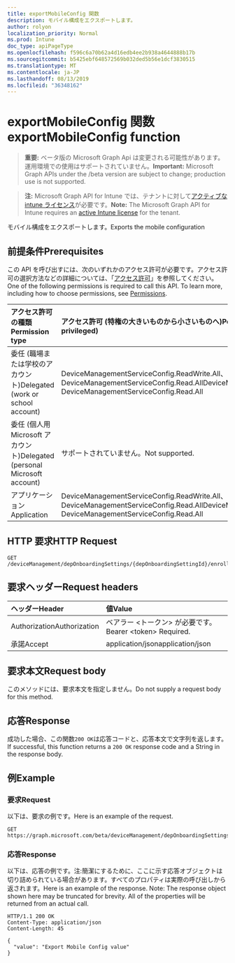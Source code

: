 ```yaml
---
title: exportMobileConfig 関数
description: モバイル構成をエクスポートします。
author: rolyon
localization_priority: Normal
ms.prod: Intune
doc_type: apiPageType
ms.openlocfilehash: f596c6a70b62a4d16edb4ee2b938a4644888b17b
ms.sourcegitcommit: b5425ebf648572569b032ded5b56e1dcf3830515
ms.translationtype: MT
ms.contentlocale: ja-JP
ms.lasthandoff: 08/13/2019
ms.locfileid: "36348162"
---
```

# <a name="exportmobileconfig-function"></a><span data-ttu-id="67e4e-103">exportMobileConfig 関数</span><span class="sxs-lookup"><span data-stu-id="67e4e-103">exportMobileConfig function</span></span>

> <span data-ttu-id="67e4e-104">**重要:** ベータ版の Microsoft Graph Api は変更される可能性があります。運用環境での使用はサポートされていません。</span><span class="sxs-lookup"><span data-stu-id="67e4e-104">**Important:** Microsoft Graph APIs under the /beta version are subject to change; production use is not supported.</span></span>

> <span data-ttu-id="67e4e-105">**注:** Microsoft Graph API for Intune では、テナントに対して[アクティブな intune ライセンス](https://go.microsoft.com/fwlink/?linkid=839381)が必要です。</span><span class="sxs-lookup"><span data-stu-id="67e4e-105">**Note:** The Microsoft Graph API for Intune requires an [active Intune license](https://go.microsoft.com/fwlink/?linkid=839381) for the tenant.</span></span>

<span data-ttu-id="67e4e-106">モバイル構成をエクスポートします。</span><span class="sxs-lookup"><span data-stu-id="67e4e-106">Exports the mobile configuration</span></span>

## <a name="prerequisites"></a><span data-ttu-id="67e4e-107">前提条件</span><span class="sxs-lookup"><span data-stu-id="67e4e-107">Prerequisites</span></span>
<span data-ttu-id="67e4e-p101">この API を呼び出すには、次のいずれかのアクセス許可が必要です。アクセス許可の選択方法などの詳細については、「[アクセス許可](/graph/permissions-reference)」を参照してください。</span><span class="sxs-lookup"><span data-stu-id="67e4e-p101">One of the following permissions is required to call this API. To learn more, including how to choose permissions, see [Permissions](/graph/permissions-reference).</span></span>

|<span data-ttu-id="67e4e-110">アクセス許可の種類</span><span class="sxs-lookup"><span data-stu-id="67e4e-110">Permission type</span></span>|<span data-ttu-id="67e4e-111">アクセス許可 (特権の大きいものから小さいものへ)</span><span class="sxs-lookup"><span data-stu-id="67e4e-111">Permissions (from most to least privileged)</span></span>|
|:---|:---|
|<span data-ttu-id="67e4e-112">委任 (職場または学校のアカウント)</span><span class="sxs-lookup"><span data-stu-id="67e4e-112">Delegated (work or school account)</span></span>|<span data-ttu-id="67e4e-113">DeviceManagementServiceConfig.ReadWrite.All、DeviceManagementServiceConfig.Read.All</span><span class="sxs-lookup"><span data-stu-id="67e4e-113">DeviceManagementServiceConfig.ReadWrite.All, DeviceManagementServiceConfig.Read.All</span></span>|
|<span data-ttu-id="67e4e-114">委任 (個人用 Microsoft アカウント)</span><span class="sxs-lookup"><span data-stu-id="67e4e-114">Delegated (personal Microsoft account)</span></span>|<span data-ttu-id="67e4e-115">サポートされていません。</span><span class="sxs-lookup"><span data-stu-id="67e4e-115">Not supported.</span></span>|
|<span data-ttu-id="67e4e-116">アプリケーション</span><span class="sxs-lookup"><span data-stu-id="67e4e-116">Application</span></span>|<span data-ttu-id="67e4e-117">DeviceManagementServiceConfig.ReadWrite.All、DeviceManagementServiceConfig.Read.All</span><span class="sxs-lookup"><span data-stu-id="67e4e-117">DeviceManagementServiceConfig.ReadWrite.All, DeviceManagementServiceConfig.Read.All</span></span>|

## <a name="http-request"></a><span data-ttu-id="67e4e-118">HTTP 要求</span><span class="sxs-lookup"><span data-stu-id="67e4e-118">HTTP Request</span></span>
<!-- {
  "blockType": "ignored"
}
-->
``` http
GET /deviceManagement/depOnboardingSettings/{depOnboardingSettingId}/enrollmentProfiles/{enrollmentProfileId}/exportMobileConfig
```

## <a name="request-headers"></a><span data-ttu-id="67e4e-119">要求ヘッダー</span><span class="sxs-lookup"><span data-stu-id="67e4e-119">Request headers</span></span>
|<span data-ttu-id="67e4e-120">ヘッダー</span><span class="sxs-lookup"><span data-stu-id="67e4e-120">Header</span></span>|<span data-ttu-id="67e4e-121">値</span><span class="sxs-lookup"><span data-stu-id="67e4e-121">Value</span></span>|
|:---|:---|
|<span data-ttu-id="67e4e-122">Authorization</span><span class="sxs-lookup"><span data-stu-id="67e4e-122">Authorization</span></span>|<span data-ttu-id="67e4e-123">ベアラー &lt;トークン&gt; が必要です。</span><span class="sxs-lookup"><span data-stu-id="67e4e-123">Bearer &lt;token&gt; Required.</span></span>|
|<span data-ttu-id="67e4e-124">承諾</span><span class="sxs-lookup"><span data-stu-id="67e4e-124">Accept</span></span>|<span data-ttu-id="67e4e-125">application/json</span><span class="sxs-lookup"><span data-stu-id="67e4e-125">application/json</span></span>|

## <a name="request-body"></a><span data-ttu-id="67e4e-126">要求本文</span><span class="sxs-lookup"><span data-stu-id="67e4e-126">Request body</span></span>
<span data-ttu-id="67e4e-127">このメソッドには、要求本文を指定しません。</span><span class="sxs-lookup"><span data-stu-id="67e4e-127">Do not supply a request body for this method.</span></span>

## <a name="response"></a><span data-ttu-id="67e4e-128">応答</span><span class="sxs-lookup"><span data-stu-id="67e4e-128">Response</span></span>
<span data-ttu-id="67e4e-129">成功した場合、この関数`200 OK`は応答コードと、応答本文で文字列を返します。</span><span class="sxs-lookup"><span data-stu-id="67e4e-129">If successful, this function returns a `200 OK` response code and a String in the response body.</span></span>

## <a name="example"></a><span data-ttu-id="67e4e-130">例</span><span class="sxs-lookup"><span data-stu-id="67e4e-130">Example</span></span>

### <a name="request"></a><span data-ttu-id="67e4e-131">要求</span><span class="sxs-lookup"><span data-stu-id="67e4e-131">Request</span></span>
<span data-ttu-id="67e4e-132">以下は、要求の例です。</span><span class="sxs-lookup"><span data-stu-id="67e4e-132">Here is an example of the request.</span></span>
``` http
GET https://graph.microsoft.com/beta/deviceManagement/depOnboardingSettings/{depOnboardingSettingId}/enrollmentProfiles/{enrollmentProfileId}/exportMobileConfig
```

### <a name="response"></a><span data-ttu-id="67e4e-133">応答</span><span class="sxs-lookup"><span data-stu-id="67e4e-133">Response</span></span>
<span data-ttu-id="67e4e-p102">以下は、応答の例です。注:簡潔にするために、ここに示す応答オブジェクトは切り詰められている場合があります。すべてのプロパティは実際の呼び出しから返されます。</span><span class="sxs-lookup"><span data-stu-id="67e4e-p102">Here is an example of the response. Note: The response object shown here may be truncated for brevity. All of the properties will be returned from an actual call.</span></span>
``` http
HTTP/1.1 200 OK
Content-Type: application/json
Content-Length: 45

{
  "value": "Export Mobile Config value"
}
```






